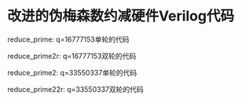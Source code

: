 
# 改进的伪梅森数约减硬件Verilog代码

reduce_prime: q=16777153单轮的代码

reduce_prime2r: q=16777153双轮的代码

reduce_prime2: q=33550337单轮的代码

reduce_prime22r: q=33550337双轮的代码
